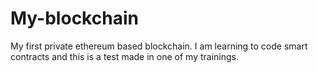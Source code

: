 # My-blockchain
My first private ethereum based blockchain.
I am learning to code smart contracts and this is a test made in one of my trainings.
